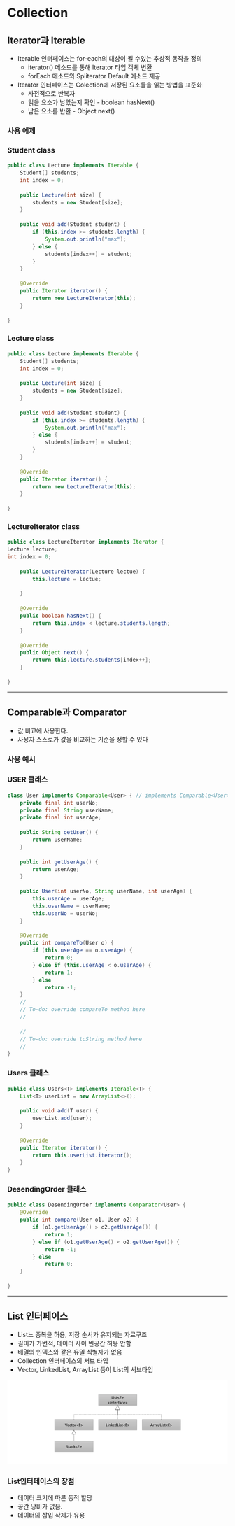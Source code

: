 # Collection

## Iterator과 Iterable

- Iterable 인터페이스는 for-each의 대상이 될 수있는 추상적 동작을 정의
  - iterator() 메소드를 통해 Iterator 타입 객체 변환
  - forEach 메소드와 Spliterator Default 메소드 제공
- Iterator 인터페이스는 Colection에 저장된 요소들을 읽는 방법을 표준화
  - 사전적으로 반복자
  - 읽을 요소가 남았는지 확인 - boolean hasNext()
  - 남은 요소를 반환 - Object next()

### 사용 에제

### Student class

```java
public class Lecture implements Iterable {
    Student[] students;
    int index = 0;

    public Lecture(int size) {
        students = new Student[size];
    }

    public void add(Student student) {
        if (this.index >= students.length) {
            System.out.println("max");
        } else {
            students[index++] = student;
        }
    }

    @Override
    public Iterator iterator() {
        return new LectureIterator(this);
    }

}
```

### Lecture class

```java
public class Lecture implements Iterable {
    Student[] students;
    int index = 0;

    public Lecture(int size) {
        students = new Student[size];
    }

    public void add(Student student) {
        if (this.index >= students.length) {
            System.out.println("max");
        } else {
            students[index++] = student;
        }
    }

    @Override
    public Iterator iterator() {
        return new LectureIterator(this);
    }

}
```

### LectureIterator class

```java
public class LectureIterator implements Iterator {
Lecture lecture;
int index = 0;

    public LectureIterator(Lecture lectue) {
        this.lecture = lectue;

    }

    @Override
    public boolean hasNext() {
        return this.index < lecture.students.length;
    }

    @Override
    public Object next() {
        return this.lecture.students[index++];
    }

}
```

---

## Comparable과 Comparator

- 값 비교에 사용한다.
- 사용자 스스로가 값을 비교하는 기준을 정할 수 있다

### 사용 예시

### **USER** 클래스

```java
class User implements Comparable<User> { // implements Comparable<User> {
    private final int userNo;
    private final String userName;
    private final int userAge;

    public String getUser() {
        return userName;
    }

    public int getUserAge() {
        return userAge;
    }

    public User(int userNo, String userName, int userAge) {
        this.userAge = userAge;
        this.userName = userName;
        this.userNo = userNo;
    }

    @Override
    public int compareTo(User o) {
        if (this.userAge == o.userAge) {
            return 0;
        } else if (this.userAge < o.userAge) {
            return 1;
        } else
            return -1;
    }
    //
    // To-do: override compareTo method here
    //

    //
    // To-do: override toString method here
    //
}
```

### **Users** 클래스

```java
public class Users<T> implements Iterable<T> {
    List<T> userList = new ArrayList<>();

    public void add(T user) {
        userList.add(user);
    }

    @Override
    public Iterator iterator() {
        return this.userList.iterator();
    }
}
```

### **DesendingOrder** 클래스

```java
public class DesendingOrder implements Comparator<User> {
    @Override
    public int compare(User o1, User o2) {
        if (o1.getUserAge() > o2.getUserAge()) {
            return 1;
        } else if (o1.getUserAge() < o2.getUserAge()) {
            return -1;
        } else
            return 0;
    }

}


```

---

## List 인터페이스

- List느 중복을 허용, 저장 순서가 유지되는 자료구조
- 길이가 가변적, 데이터 사이 빈공간 허용 안함
- 배열의 인덱스와 같은 유일 식별자가 없음
- Collection 인터페이스의 서브 타입
- Vector, LinkedList, ArrayList 등이 List의 서브타입

<img src = "https://raw.githubusercontent.com/CHOIGANGHYUEN/blog/master/0313_CollectionInterface/%EC%8A%A4%ED%81%AC%EB%A6%B0%EC%83%B7%202023-03-13%20%EC%98%A4%ED%9B%84%201.12.13.png?token=GHSAT0AAAAAAB72V6ICKY74IPWIZRX7ZNOCZAOVQAA"></img>

### List인터페이스의 장점

- 데이터 크기에 따른 동적 할당
- 공간 낭비가 없음.
- 데이터의 삽입 삭제가 유용
